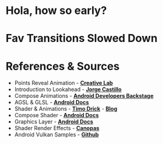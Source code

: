 # Hola, how so early?

# Fav Transitions Slowed Down

# References & Sources

- Points Reveal Animation - [**Creative Lab**](https://github.com/manuel-martos/creative-lab)
- Introduction to Lookahead - [**Jorge Castillo**](https://newsletter.jorgecastillo.dev/p/introducing-lookaheadlayout)
- Compose Animations - [**Android Developers Backstage**](https://youtu.be/kFtFP5dBJDo)
- AGSL & GLSL - [**Android Docs**](https://developer.android.com/develop/ui/views/graphics/agsl/agsl-vs-glsl)
- Shader & Animations - [**Timo Drick**](https://github.com/timo-drick/compose_libraries) - [**Blog**](https://betterprogramming.pub/using-androids-new-custom-pixel-shader-agsl-in-compose-part-3-b3e2755085db)
- Compose Shader - [**Android Docs**](https://developer.android.com/reference/android/graphics/ComposeShader)
- Graphics Layer - [**Android Docs**](https://developer.android.com/develop/ui/compose/graphics/draw/modifiers#graphics-modifiers)
- Shader Render Effects - [**Canopas**](https://canopas.com/how-to-use-render-effects-in-jetpack-compose-for-stunning-visuals-01287d7f00db)
- Android Vulkan Samples - [**Github**](https://github.com/googlesamples/android-vulkan-tutorials)
